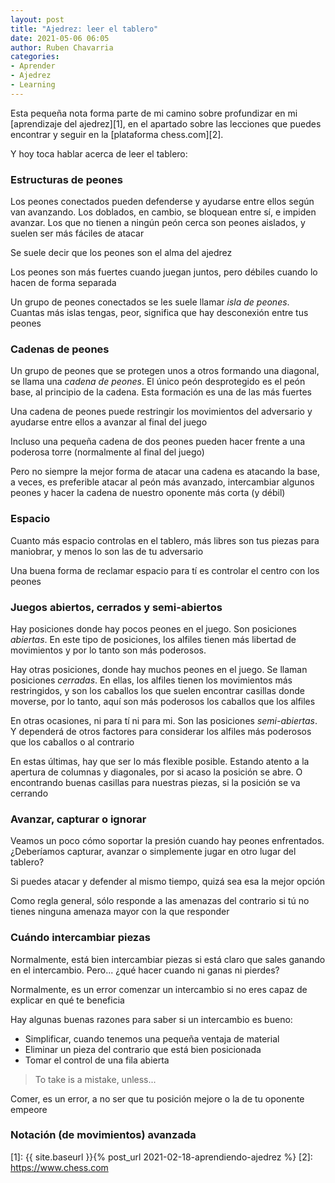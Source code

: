 ```yaml
---
layout: post
title: "Ajedrez: leer el tablero"
date: 2021-05-06 06:05
author: Ruben Chavarria
categories: 
- Aprender
- Ajedrez
- Learning
---
```


Esta pequeña nota forma parte de mi camino sobre profundizar en mi
[aprendizaje del ajedrez][1], en el apartado sobre las lecciones que puedes
encontrar y seguir en la [plataforma chess.com][2].

Y hoy toca hablar acerca de leer el tablero:

<!-- more -->

### Estructuras de peones

Los peones conectados pueden defenderse y ayudarse entre ellos según van avanzando.
Los doblados, en cambio, se bloquean entre sí, e impiden avanzar. Los que no
tienen a ningún peón cerca son peones aislados, y suelen ser más fáciles de
atacar

Se suele decir que los peones son el alma del ajedrez

Los peones son más fuertes cuando juegan juntos, pero débiles cuando lo hacen
de forma separada

Un grupo de peones conectados se les suele llamar *isla de peones*. Cuantas más
islas tengas, peor, significa que hay desconexión entre tus peones

### Cadenas de peones

Un grupo de peones que se protegen unos a otros formando una diagonal, se llama
una *cadena de peones*. El único peón desprotegido es el peón base, al principio
de la cadena. Esta formación es una de las más fuertes

Una cadena de peones puede restringir los movimientos del adversario y ayudarse
entre ellos a avanzar al final del juego

Incluso una pequeña cadena de dos peones pueden hacer frente a una poderosa
torre (normalmente al final del juego)

Pero no siempre la mejor forma de atacar una cadena es atacando la base, a veces,
es preferible atacar al peón más avanzado, intercambiar algunos peones y hacer
la cadena de nuestro oponente más corta (y débil)

### Espacio

Cuanto más espacio controlas en el tablero, más libres son tus piezas para
maniobrar, y menos lo son las de tu adversario

Una buena forma de reclamar espacio para tí es controlar el centro con los
peones

### Juegos abiertos, cerrados y semi-abiertos

Hay posiciones donde hay pocos peones en el juego. Son posiciones *abiertas*. En
este tipo de posiciones, los alfiles tienen más libertad de movimientos y por
lo tanto son más poderosos.

Hay otras posiciones, donde hay muchos peones en el juego. Se llaman posiciones
*cerradas*. En ellas, los alfiles tienen los movimientos más restringidos, y son
los caballos los que suelen encontrar casillas donde moverse, por lo tanto, aquí
son más poderosos los caballos que los alfiles

En otras ocasiones, ni para tí ni para mi. Son las posiciones *semi-abiertas*.
Y dependerá de otros factores para considerar los alfiles más poderosos que los
caballos o al contrario

En estas últimas, hay que ser lo más flexible posible. Estando atento a la 
apertura de columnas y diagonales, por si acaso la posición se abre. O encontrando
buenas casillas para nuestras piezas, si la posición se va cerrando

### Avanzar, capturar o ignorar

Veamos un poco cómo soportar la presión cuando hay peones enfrentados. ¿Deberíamos
capturar, avanzar o simplemente jugar en otro lugar del tablero?

Si puedes atacar y defender al mismo tiempo, quizá sea esa la mejor opción

Como regla general, sólo responde a las amenazas del contrario si tú no tienes
ninguna amenaza mayor con la que responder

### Cuándo intercambiar piezas

Normalmente, está bien intercambiar piezas si está claro que sales ganando en 
el intercambio. Pero... ¿qué hacer cuando ni ganas ni pierdes?

Normalmente, es un error comenzar un intercambio si no eres capaz de explicar
en qué te beneficia

Hay algunas buenas razones para saber si un intercambio es bueno:

- Simplificar, cuando tenemos una pequeña ventaja de material
- Eliminar un pieza del contrario que está bien posicionada
- Tomar el control de una fila abierta

> To take is a mistake, unless...

Comer, es un error, a no ser que tu posición mejore o la de tu oponente empeore

### Notación (de movimientos) avanzada

[1]: {{ site.baseurl }}{% post_url 2021-02-18-aprendiendo-ajedrez %}
[2]: https://www.chess.com
